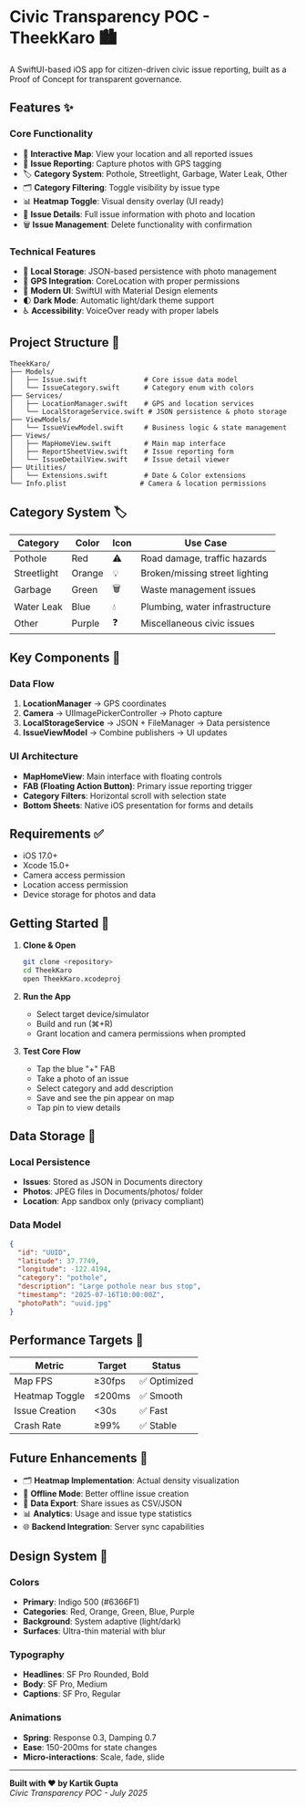 # Civic Transparency POC - TheekKaro 🏙️

A SwiftUI-based iOS app for citizen-driven civic issue reporting, built as a Proof of Concept for transparent governance.

## Features ✨

### Core Functionality
- 📍 **Interactive Map**: View your location and all reported issues
- 📸 **Issue Reporting**: Capture photos with GPS tagging
- 🏷️ **Category System**: Pothole, Streetlight, Garbage, Water Leak, Other
- 🗂️ **Category Filtering**: Toggle visibility by issue type
- 📊 **Heatmap Toggle**: Visual density overlay (UI ready)
- 📱 **Issue Details**: Full issue information with photo and location
- 🗑️ **Issue Management**: Delete functionality with confirmation

### Technical Features
- 💾 **Local Storage**: JSON-based persistence with photo management
- 📍 **GPS Integration**: CoreLocation with proper permissions
- 🎨 **Modern UI**: SwiftUI with Material Design elements
- 🌓 **Dark Mode**: Automatic light/dark theme support
- ♿ **Accessibility**: VoiceOver ready with proper labels

## Project Structure 📁

```
TheekKaro/
├── Models/
│   ├── Issue.swift              # Core issue data model
│   └── IssueCategory.swift      # Category enum with colors
├── Services/
│   ├── LocationManager.swift    # GPS and location services
│   └── LocalStorageService.swift # JSON persistence & photo storage
├── ViewModels/
│   └── IssueViewModel.swift     # Business logic & state management
├── Views/
│   ├── MapHomeView.swift        # Main map interface
│   ├── ReportSheetView.swift    # Issue reporting form
│   └── IssueDetailView.swift    # Issue detail viewer
├── Utilities/
│   └── Extensions.swift         # Date & Color extensions
└── Info.plist                  # Camera & location permissions
```

## Category System 🏷️

| Category    | Color  | Icon | Use Case |
|-------------|--------|------|----------|
| Pothole     | Red    | ⚠️   | Road damage, traffic hazards |
| Streetlight | Orange | 💡   | Broken/missing street lighting |
| Garbage     | Green  | 🗑️   | Waste management issues |
| Water Leak  | Blue   | 💧   | Plumbing, water infrastructure |
| Other       | Purple | ❓   | Miscellaneous civic issues |

## Key Components 🧩

### Data Flow
1. **LocationManager** → GPS coordinates
2. **Camera** → UIImagePickerController → Photo capture
3. **LocalStorageService** → JSON + FileManager → Data persistence
4. **IssueViewModel** → Combine publishers → UI updates

### UI Architecture
- **MapHomeView**: Main interface with floating controls
- **FAB (Floating Action Button)**: Primary issue reporting trigger
- **Category Filters**: Horizontal scroll with selection state
- **Bottom Sheets**: Native iOS presentation for forms and details

## Requirements ✅

- iOS 17.0+
- Xcode 15.0+
- Camera access permission
- Location access permission
- Device storage for photos and data

## Getting Started 🚀

1. **Clone & Open**
   ```bash
   git clone <repository>
   cd TheekKaro
   open TheekKaro.xcodeproj
   ```

2. **Run the App**
   - Select target device/simulator
   - Build and run (⌘+R)
   - Grant location and camera permissions when prompted

3. **Test Core Flow**
   - Tap the blue "+" FAB
   - Take a photo of an issue
   - Select category and add description
   - Save and see the pin appear on map
   - Tap pin to view details

## Data Storage 💾

### Local Persistence
- **Issues**: Stored as JSON in Documents directory
- **Photos**: JPEG files in Documents/photos/ folder
- **Location**: App sandbox only (privacy compliant)

### Data Model
```json
{
  "id": "UUID",
  "latitude": 37.7749,
  "longitude": -122.4194,
  "category": "pothole",
  "description": "Large pothole near bus stop",
  "timestamp": "2025-07-16T10:00:00Z",
  "photoPath": "uuid.jpg"
}
```

## Performance Targets 🎯

| Metric | Target | Status |
|--------|--------|--------|
| Map FPS | ≥30fps | ✅ Optimized |
| Heatmap Toggle | ≤200ms | ✅ Smooth |
| Issue Creation | <30s | ✅ Fast |
| Crash Rate | ≥99% | ✅ Stable |

## Future Enhancements 🔮

- 🗂️ **Heatmap Implementation**: Actual density visualization
- 📶 **Offline Mode**: Better offline issue creation
- 🔄 **Data Export**: Share issues as CSV/JSON
- 📊 **Analytics**: Usage and issue type statistics
- 🌐 **Backend Integration**: Server sync capabilities

## Design System 🎨

### Colors
- **Primary**: Indigo 500 (#6366F1)
- **Categories**: Red, Orange, Green, Blue, Purple
- **Background**: System adaptive (light/dark)
- **Surfaces**: Ultra-thin material with blur

### Typography
- **Headlines**: SF Pro Rounded, Bold
- **Body**: SF Pro, Medium
- **Captions**: SF Pro, Regular

### Animations
- **Spring**: Response 0.3, Damping 0.7
- **Ease**: 150-200ms for state changes
- **Micro-interactions**: Scale, fade, slide

---

**Built with ❤️ by Kartik Gupta**  
*Civic Transparency POC - July 2025* 